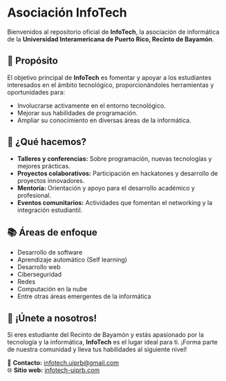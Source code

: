 # Asociación InfoTech

Bienvenidos al repositorio oficial de **InfoTech**, la asociación de informática de la **Universidad Interamericana de Puerto Rico, Recinto de Bayamón**.

## 🌟 Propósito

El objetivo principal de **InfoTech** es fomentar y apoyar a los estudiantes interesados en el ámbito tecnológico, proporcionándoles herramientas y oportunidades para:

- Involucrarse activamente en el entorno tecnológico.
- Mejorar sus habilidades de programación.
- Ampliar su conocimiento en diversas áreas de la informática.

## 🚀 ¿Qué hacemos?

- **Talleres y conferencias:** Sobre programación, nuevas tecnologías y mejores prácticas.
- **Proyectos colaborativos:** Participación en hackatones y desarrollo de proyectos innovadores.
- **Mentoría:** Orientación y apoyo para el desarrollo académico y profesional.
- **Eventos comunitarios:** Actividades que fomentan el networking y la integración estudiantil.

## 📚 Áreas de enfoque

- Desarrollo de software
- Aprendizaje automático (Self learning)
- Desarrollo web
- Ciberseguridad
- Redes
- Computación en la nube
- Entre otras áreas emergentes de la informática

## 🤝 ¡Únete a nosotros!

Si eres estudiante del Recinto de Bayamón y estás apasionado por la tecnología y la informática, **InfoTech** es el lugar ideal para ti. ¡Forma parte de nuestra comunidad y lleva tus habilidades al siguiente nivel!

📧 **Contacto:** [infotech.uiprb@gmail.com](mailto:infotech.uiprb@gmail.com)  
🌐 **Sitio web:** [infotech-uiprb.com](https://infotech-uiprb.com)
